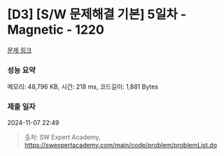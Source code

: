 # [D3] [S/W 문제해결 기본] 5일차 - Magnetic - 1220 

[문제 링크](https://swexpertacademy.com/main/code/problem/problemDetail.do?contestProbId=AV14hwZqABsCFAYD) 

### 성능 요약

메모리: 48,796 KB, 시간: 218 ms, 코드길이: 1,881 Bytes

### 제출 일자

2024-11-07 22:49



> 출처: SW Expert Academy, https://swexpertacademy.com/main/code/problem/problemList.do